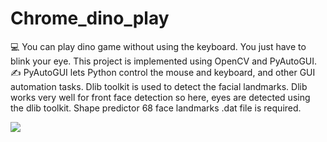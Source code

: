 # Chrome_dino_play
💻 You can play dino game without using the keyboard. You just have to blink your eye.
This project is implemented using OpenCV and PyAutoGUI.
✍️ PyAutoGUI lets Python control the mouse and keyboard, and other GUI automation tasks.
Dlib toolkit is used to detect the facial landmarks. Dlib works very well for front face detection so here, eyes are detected using the dlib toolkit.
Shape predictor 68 face landmarks .dat file is required.



![](https://imgur.com/gallery/1MO9S)
